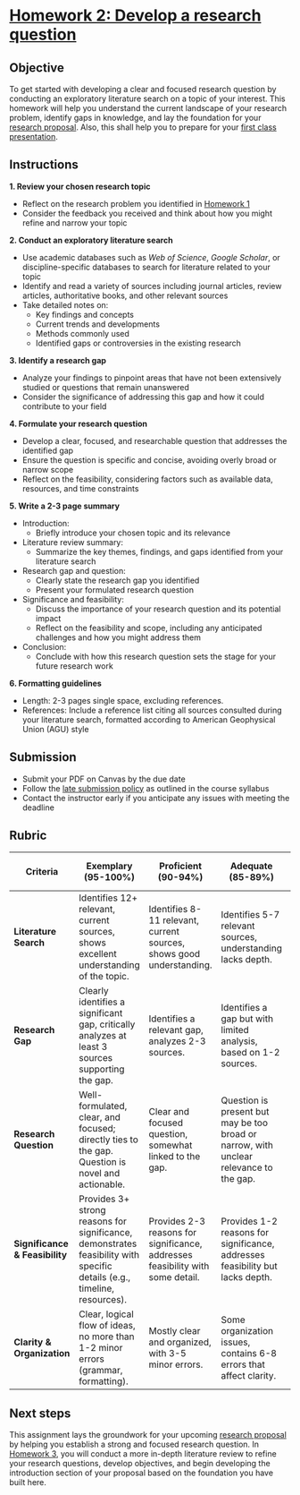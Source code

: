 # [Homework 2: Develop a research question](https://aselshall.github.io/rm/hw/hw2)

## Objective
To get started with developing a clear and focused research question by conducting an exploratory literature search on a topic of your interest. This homework will help you understand the current landscape of your research problem, identify gaps in knowledge, and lay the foundation for your [research proposal](https://aselshall.github.io/rm/hw/proposal-hw). Also, this shall help you to prepare for your [first class presentation](https://aselshall.github.io/rm/hw/class-presentation1).

## Instructions

**1. Review your chosen research topic**
- Reflect on the research problem you identified in [Homework 1](https://aselshall.github.io/rm/hw/hw1)
- Consider the feedback you received and think about how you might refine and narrow your topic

**2. Conduct an exploratory literature search**
- Use academic databases such as *Web of Science*, *Google Scholar*, or discipline-specific databases to search for literature related to your topic
- Identify and read a variety of sources including journal articles, review articles, authoritative books, and other relevant sources
- Take detailed notes on:
  - Key findings and concepts
  - Current trends and developments
  - Methods commonly used
  - Identified gaps or controversies in the existing research

**3. Identify a research gap**
- Analyze your findings to pinpoint areas that have not been extensively studied or questions that remain unanswered
- Consider the significance of addressing this gap and how it could contribute to your field

**4. Formulate your research question**
- Develop a clear, focused, and researchable question that addresses the identified gap
- Ensure the question is specific and concise, avoiding overly broad or narrow scope
- Reflect on the feasibility, considering factors such as available data, resources, and time constraints

**5. Write a 2-3 page summary**
- Introduction:
  - Briefly introduce your chosen topic and its relevance
- Literature review summary:
  - Summarize the key themes, findings, and gaps identified from your literature search
- Research gap and question:
  - Clearly state the research gap you identified
  - Present your formulated research question
- Significance and feasibility:
  - Discuss the importance of your research question and its potential impact
  - Reflect on the feasibility and scope, including any anticipated challenges and how you might address them
- Conclusion:
  - Conclude with how this research question sets the stage for your future research work

**6. Formatting guidelines**
- Length: 2-3 pages single space, excluding references.
- References: Include a reference list citing all sources consulted during your literature search, formatted according to American Geophysical Union (AGU) style 

## Submission
- Submit your PDF on Canvas by the due date
- Follow the [late submission policy](https://aselshall.github.io/rm#late-assignment-and-report-policy) as outlined in the course syllabus
- Contact the instructor early if you anticipate any issues with meeting the deadline

## Rubric

| **Criteria**               | **Exemplary (95-100%)**                       | **Proficient (90-94%)**                   | **Adequate (85-89%)**                     | **Needs Improvement (75-84%)**            | **Incomplete (<75%)**                     | **Weight** |
|----------------------------|-----------------------------------------------|-------------------------------------------|-------------------------------------------|-------------------------------------------|-------------------------------------------|------------|
| **Literature Search**       | Identifies 12+ relevant, current sources, shows excellent understanding of the topic. | Identifies 8-11 relevant, current sources, shows good understanding. | Identifies 5-7 relevant sources, understanding lacks depth. | Identifies fewer than 5 sources, understanding is weak. | No sources identified or irrelevant sources. | 30%       |
| **Research Gap**            | Clearly identifies a significant gap, critically analyzes at least 3 sources supporting the gap. | Identifies a relevant gap, analyzes 2-3 sources. | Identifies a gap but with limited analysis, based on 1-2 sources. | Gap is vague, not well-supported by sources. | No gap identified or poorly supported. | 20%       |
| **Research Question**       | Well-formulated, clear, and focused; directly ties to the gap. Question is novel and actionable. | Clear and focused question, somewhat linked to the gap. | Question is present but may be too broad or narrow, with unclear relevance to the gap. | Unclear or poorly formulated research question. | No research question provided. | 25%       |
| **Significance & Feasibility** | Provides 3+ strong reasons for significance, demonstrates feasibility with specific details (e.g., timeline, resources). | Provides 2-3 reasons for significance, addresses feasibility with some detail. | Provides 1-2 reasons for significance, addresses feasibility but lacks depth. | Weak or vague discussion of significance, limited feasibility consideration. | No discussion of significance or feasibility. | 15%       |
| **Clarity & Organization**  | Clear, logical flow of ideas, no more than 1-2 minor errors (grammar, formatting). | Mostly clear and organized, with 3-5 minor errors. | Some organization issues, contains 6-8 errors that affect clarity. | Disorganized, more than 8 errors, difficult to follow. | Disorganized, many errors, hard to understand. | 10%       |

## Next steps
This assignment lays the groundwork for your upcoming [research proposal](https://aselshall.github.io/rm/hw/proposal-hw) by helping you establish a strong and focused research question. In [Homework 3](https://aselshall.github.io/rm/hw/hw3), you will conduct a more in-depth literature review to refine your research questions, develop objectives, and begin developing the introduction section of your proposal based on the foundation you have built here.

